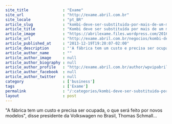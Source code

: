 ```yaml
---
site_title               : "Exame"
site_url                 : "http://exame.abril.com.br"
site_locale              : "pt_BR"
article_slug             : "kombi-deve-ser-substituida-por-mais-de-um-modelo-diz-volks"
article_title            : "Kombi deve ser substituída por mais de um modelo, diz Volks"
article_image            : "https://abrilexame.files.wordpress.com/2016/09/size_960_16_9_kombi6.jpg?quality=70&strip=all&w=960"
article_url              : "http://exame.abril.com.br/negocios/kombi-deve-ser-substituida-por-mais-de-um-modelo-diz-volks/"
article_published_at     : "2013-12-19T19:20:07-02:00"
article_description      : "'A fábrica tem um custo e precisa ser ocupada, o que será feito por novos modelos', disse presidente da Volkswagen no Brasil, Thomas Schmall..."
article_author_name      : ""
article_author_image     : null
article_author_biography : null
article_author_profile   : "http://exame.abril.com.br/author/wpvipabril/"
article_author_facebook  : null
article_author_twitter   : null
category                 : ['business']
tags                     : ['Exame']
permalink                : "/:categories/kombi-deve-ser-substituida-por-mais-de-um-modelo-diz-volks/"
layout                   : post
---
```


"A fábrica tem um custo e precisa ser ocupada, o que será feito por novos modelos", disse presidente da Volkswagen no Brasil, Thomas Schmall...
